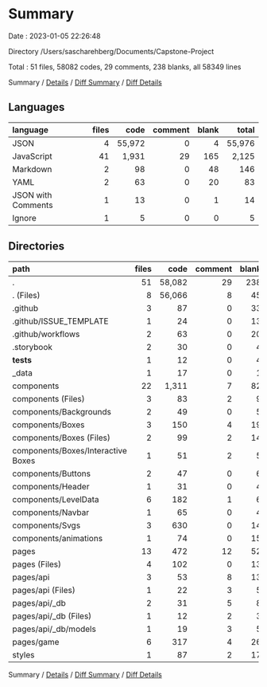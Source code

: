 # Summary

Date : 2023-01-05 22:26:48

Directory /Users/sascharehberg/Documents/Capstone-Project

Total : 51 files,  58082 codes, 29 comments, 238 blanks, all 58349 lines

Summary / [Details](details.md) / [Diff Summary](diff.md) / [Diff Details](diff-details.md)

## Languages
| language | files | code | comment | blank | total |
| :--- | ---: | ---: | ---: | ---: | ---: |
| JSON | 4 | 55,972 | 0 | 4 | 55,976 |
| JavaScript | 41 | 1,931 | 29 | 165 | 2,125 |
| Markdown | 2 | 98 | 0 | 48 | 146 |
| YAML | 2 | 63 | 0 | 20 | 83 |
| JSON with Comments | 1 | 13 | 0 | 1 | 14 |
| Ignore | 1 | 5 | 0 | 0 | 5 |

## Directories
| path | files | code | comment | blank | total |
| :--- | ---: | ---: | ---: | ---: | ---: |
| . | 51 | 58,082 | 29 | 238 | 58,349 |
| . (Files) | 8 | 56,066 | 8 | 45 | 56,119 |
| .github | 3 | 87 | 0 | 33 | 120 |
| .github/ISSUE_TEMPLATE | 1 | 24 | 0 | 13 | 37 |
| .github/workflows | 2 | 63 | 0 | 20 | 83 |
| .storybook | 2 | 30 | 0 | 4 | 34 |
| __tests__ | 1 | 12 | 0 | 4 | 16 |
| _data | 1 | 17 | 0 | 1 | 18 |
| components | 22 | 1,311 | 7 | 82 | 1,400 |
| components (Files) | 3 | 83 | 2 | 9 | 94 |
| components/Backgrounds | 2 | 49 | 0 | 5 | 54 |
| components/Boxes | 3 | 150 | 4 | 19 | 173 |
| components/Boxes (Files) | 2 | 99 | 2 | 14 | 115 |
| components/Boxes/Interactive Boxes | 1 | 51 | 2 | 5 | 58 |
| components/Buttons | 2 | 47 | 0 | 6 | 53 |
| components/Header | 1 | 31 | 0 | 4 | 35 |
| components/LevelData | 6 | 182 | 1 | 6 | 189 |
| components/Navbar | 1 | 65 | 0 | 4 | 69 |
| components/Svgs | 3 | 630 | 0 | 14 | 644 |
| components/animations | 1 | 74 | 0 | 15 | 89 |
| pages | 13 | 472 | 12 | 52 | 536 |
| pages (Files) | 4 | 102 | 0 | 13 | 115 |
| pages/api | 3 | 53 | 8 | 13 | 74 |
| pages/api (Files) | 1 | 22 | 3 | 5 | 30 |
| pages/api/_db | 2 | 31 | 5 | 8 | 44 |
| pages/api/_db (Files) | 1 | 12 | 2 | 3 | 17 |
| pages/api/_db/models | 1 | 19 | 3 | 5 | 27 |
| pages/game | 6 | 317 | 4 | 26 | 347 |
| styles | 1 | 87 | 2 | 17 | 106 |

Summary / [Details](details.md) / [Diff Summary](diff.md) / [Diff Details](diff-details.md)